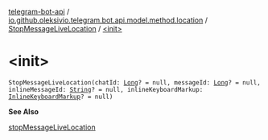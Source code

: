[telegram-bot-api](../../index.md) / [io.github.oleksivio.telegram.bot.api.model.method.location](../index.md) / [StopMessageLiveLocation](index.md) / [&lt;init&gt;](./-init-.md)

# &lt;init&gt;

`StopMessageLiveLocation(chatId: `[`Long`](https://kotlinlang.org/api/latest/jvm/stdlib/kotlin/-long/index.html)`? = null, messageId: `[`Long`](https://kotlinlang.org/api/latest/jvm/stdlib/kotlin/-long/index.html)`? = null, inlineMessageId: `[`String`](https://kotlinlang.org/api/latest/jvm/stdlib/kotlin/-string/index.html)`? = null, inlineKeyboardMarkup: `[`InlineKeyboardMarkup`](../../io.github.oleksivio.telegram.bot.api.model.objects.std.keyboard/-inline-keyboard-markup/index.md)`? = null)`

**See Also**

[stopMessageLiveLocation](#)

